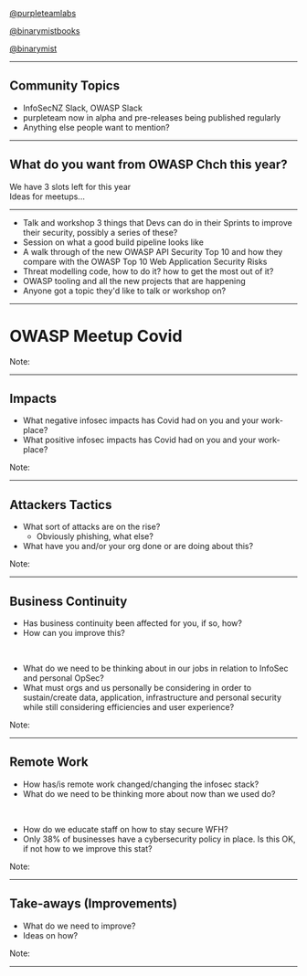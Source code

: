<link rel="stylesheet" href="proj-css/talk.css">

<!--Cover Slide-->

[@purpleteamlabs](https://twitter.com/purpleteamlabs) <!-- .element: style="font-size: 5rem; color: #9b6bcc" target="_blank" -->

[@binarymistbooks](https://twitter.com/binarymistbooks) <!-- .element: style="font-size: 5rem; color: #9b6bcc" target="_blank" -->

[@binarymist](https://twitter.com/binarymist) <!-- .element: style="font-size: 5rem; color: #9b6bcc" target="_blank" -->

----  ----

## Community Topics

* InfoSecNZ Slack, OWASP Slack
* purpleteam now in alpha and pre-releases being published regularly
* Anything else people want to mention?

----

## What do you want from OWASP Chch this year?

<div style="text-align:left">We have 3 slots left for this year</div>

<div style="text-align:left">Ideas for meetups...</div>

----

* Talk and workshop 3 things that Devs can do in their Sprints to improve their security, possibly a series of these?
* Session on what a good build pipeline looks like
* A walk through of the new OWASP API Security Top 10 and how they compare with the OWASP Top 10 Web Application Security Risks
* Threat modelling code, how to do it? how to get the most out of it?
* OWASP tooling and all the new projects that are happening
* Anyone got a topic they'd like to talk or workshop on?

----  ----

# OWASP Meetup Covid

Note:

----

## Impacts

* <!-- .element: class="fragment fade-right" --> What negative infosec impacts has Covid had on you and your work-place?
* <!-- .element: class="fragment fade-right" --> What positive infosec impacts has Covid had on you and your work-place?

Note:

----

## Attackers Tactics

* <!-- .element: class="fragment fade-right" --> What sort of attacks are on the rise?
  * <!-- .element: class="fragment fade-right" --> Obviously phishing, what else?
* <!-- .element: class="fragment fade-right" --> What have you and/or your org done or are doing about this?

Note:

----

## Business Continuity

* <!-- .element: class="fragment fade-right" --> Has business continuity been affected for you, if so, how?
* <!-- .element: class="fragment fade-right" --> How can you improve this?

&nbsp;

* <!-- .element: class="fragment fade-right" --> What do we need to be thinking about in our jobs in relation to InfoSec and personal OpSec?
* <!-- .element: class="fragment fade-right" --> What must orgs and us personally be considering in order to sustain/create data, application, infrastructure and personal security while still considering efficiencies and user experience?

Note:

----

## Remote Work

* <!-- .element: class="fragment fade-right" --> How has/is remote work changed/changing the infosec stack?
* <!-- .element: class="fragment fade-right" --> What do we need to be thinking more about now than we used do?

&nbsp;

* <!-- .element: class="fragment fade-right" --> How do we educate staff on how to stay secure WFH?
* <!-- .element: class="fragment fade-right" --> Only 38% of businesses have a cybersecurity policy in place. Is this OK, if not how to we improve this stat?

Note:

----

## Take-aways (Improvements)

* <!-- .element: class="fragment fade-right" --> What do we need to improve?
* <!-- .element: class="fragment fade-right" --> Ideas on how?

Note:

----


